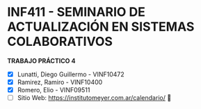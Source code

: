 # **INF411 - SEMINARIO DE ACTUALIZACIÓN EN SISTEMAS COLABORATIVOS**
**TRABAJO PRÁCTICO 4**
- [x] Lunatti, Diego Guillermo - VINF10472
- [x] Ramirez, Ramiro - VINF10400
- [x] Romero, Elio - VINF09511
- [ ] Sitio Web: https://institutomeyer.com.ar/calendario/ :date:
